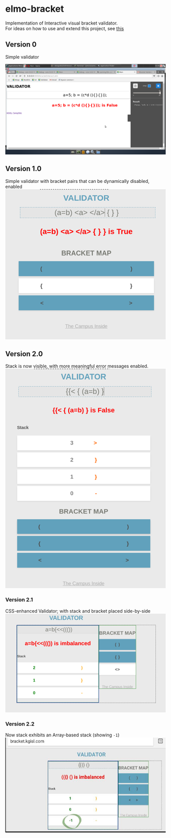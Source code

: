 # elmo-bracket
Implementation of Interactive visual bracket validator.  
For ideas on how to use and extend this project, see [this](challenge.md)

## Version 0 
Simple validator 

![Version 0](img/interactiveBracket.png)

## Version 1.0 
Simple validator with bracket pairs that can be dynamically disabled, enabled
![Version 1](img/dynamicValidator.png)

## Version 2.0 
Stack is now visible, with more meaningful error messages enabled. 
![Version 2](img/dynamicValidatorWithStack.png)

### Version 2.1 
CSS-enhanced Validator; with stack and bracket placed side-by-side
![Version 2.1](img/cssEnhancedValidator.png)

### Version 2.2
Now stack exhibits an Array-based stack (showing `-1`)
![Version 2.2](img/v22Validator.jpg)
